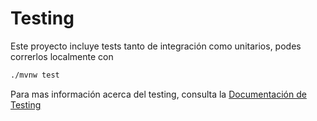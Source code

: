 # Testing

Este proyecto incluye tests tanto de integración como unitarios, podes correrlos localmente con

```sh
./mvnw test
```

Para mas información acerca del testing, consulta la [Documentación de Testing](./DOCUMENTACION_TESTING.md)
